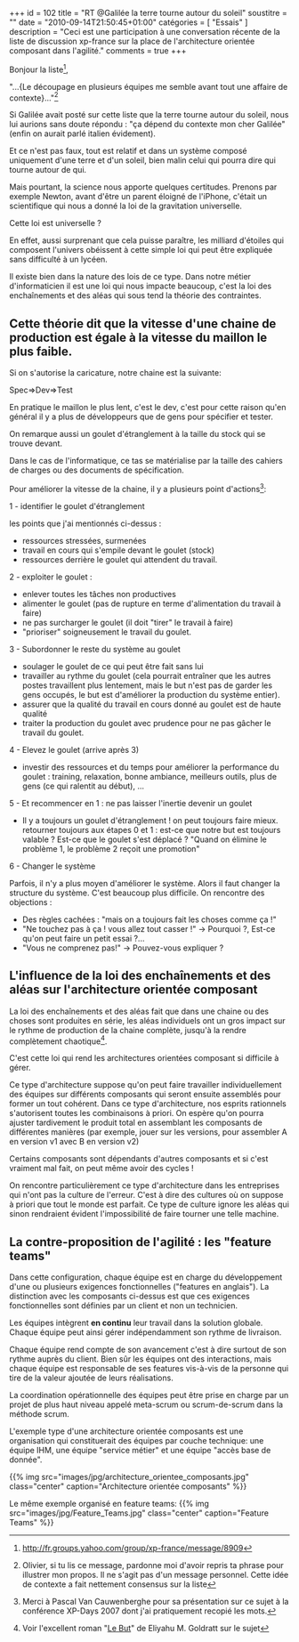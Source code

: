 +++
id = 102
title = "RT @Galilée la terre tourne autour du soleil"
soustitre = ""
date = "2010-09-14T21:50:45+01:00"
catégories = [ "Essais" ]
description = "Ceci est une participation à une conversation récente de la liste de discussion xp-france sur la place de l'architecture orientée composant dans l'agilité."
comments = true
+++

<div class="chapo"></div>

Bonjour la liste[^1],

[^1]: http://fr.groups.yahoo.com/group/xp-france/message/8909

"...{Le découpage en plusieurs équipes me semble avant tout une affaire de
contexte}..."[^2]

[^2]: Olivier, si tu lis ce message, pardonne moi d'avoir repris ta phrase pour illustrer mon propos. Il ne s'agit pas d'un message personnel. Cette idée de contexte a fait nettement consensus sur la liste

Si Galilée avait posté sur cette liste que la terre tourne autour du soleil, nous lui aurions sans doute répondu&nbsp;: "ça dépend du contexte mon cher Galilée" (enfin on aurait parlé italien évidement).

Et ce n'est pas faux, tout est relatif et dans un système composé uniquement d'une terre et d'un soleil, bien malin celui qui pourra dire qui tourne autour de qui.

Mais pourtant, la science nous apporte quelques certitudes. Prenons par exemple Newton, avant d'être un parent éloigné de l'iPhone, c'était un scientifique qui nous a donné la loi de la gravitation universelle.

Cette loi est universelle&nbsp;?

En effet, aussi surprenant que cela puisse paraître, les milliard d'étoiles qui composent l'univers obéissent à cette simple loi qui peut être expliquée sans difficulté à un lycéen.

Il existe bien dans la nature des lois de ce type. Dans notre métier d'informaticien il est une loi qui nous impacte beaucoup, c'est la loi des enchaînements et des aléas qui sous tend la théorie des contraintes.

## Cette théorie dit que la vitesse d'une chaine de production est égale à la vitesse du maillon le plus faible.

Si on s'autorise la caricature, notre chaine est la suivante:

Spec=>Dev=>Test

En pratique le maillon le plus lent, c'est le dev, c'est pour cette raison qu'en général il y a plus de développeurs que de gens pour spécifier et tester. 

On remarque aussi un goulet d'étranglement à la taille du stock qui se trouve devant.

Dans le cas de l'informatique, ce tas se matérialise par la taille des cahiers de charges ou des documents de spécification.

Pour améliorer la vitesse de la chaine, il y a plusieurs point d'actions[^3]:

[^3]: Merci à Pascal Van Cauwenberghe pour sa présentation sur ce sujet à la conférence XP-Days 2007 dont j'ai pratiquement recopié les mots.

1 - identifier le goulet d'étranglement

les points que j'ai mentionnés ci-dessus&nbsp;:

 - ressources stressées, surmenées
 - travail en cours qui s'empile devant le goulet (stock)
 - ressources derrière le goulet qui attendent du travail.

2 - exploiter le goulet&nbsp;:

 - enlever toutes les tâches non productives
 - alimenter le goulet (pas de rupture en terme d'alimentation du travail à faire)
 - ne pas surcharger le goulet (il doit "tirer" le travail à faire)
 - "prioriser" soigneusement le travail du goulet.

3 - Subordonner le reste du système au goulet

 - soulager le goulet de ce qui peut être fait sans lui
 - travailler au rythme du goulet (cela pourrait entraîner que les autres postes travaillent plus lentement, mais le but n'est pas de garder les gens occupés, le but est d'améliorer la production du système entier).
 - assurer que la qualité du travail en cours donné au goulet est de haute qualité
 - traiter la production du goulet avec prudence pour ne pas gâcher le travail du goulet.

4 - Elevez le goulet (arrive après 3)

 - investir des ressources et du temps pour améliorer la performance du goulet&nbsp;: training, relaxation, bonne ambiance, meilleurs outils, plus de gens (ce qui ralentit au début), ...

5 - Et recommencer en 1&nbsp;: ne pas laisser l'inertie devenir un goulet

 - Il y a toujours un goulet d'étranglement&nbsp;! on peut toujours faire mieux. retourner toujours aux étapes 0 et 1&nbsp;: est-ce que notre but est toujours valable&nbsp;? Est-ce que le goulet s'est déplacé&nbsp;? "Quand on élimine le problème 1, le problème 2 reçoit une promotion"

6 - Changer le système

Parfois, il n'y a plus moyen d'améliorer le système. Alors il faut changer la structure du système. C'est beaucoup plus difficile. On rencontre des objections&nbsp;:

 - Des règles cachées&nbsp;: "mais on a toujours fait les choses comme ça&nbsp;!"
 - "Ne touchez pas à ça&nbsp;! vous allez tout casser&nbsp;!" -> Pourquoi&nbsp;?, Est-ce qu'on peut faire un petit essai&nbsp;?...
 - "Vous ne comprenez pas!" -> Pouvez-vous expliquer&nbsp;?

## L'influence de la loi des enchaînements et des aléas sur l'architecture orientée composant

La loi des enchaînements et des aléas fait que dans une chaine ou des choses sont produites en série, les aléas individuels ont un gros impact sur le rythme de production de la chaine complète, jusqu'à la rendre complètement chaotique[^4].

[^4]: Voir l'excellent roman "[Le But](../article_77)" de Eliyahu M. Goldratt sur le sujet

C'est cette loi qui rend les architectures orientées composant si difficile à gérer.

Ce type d'architecture suppose qu'on peut faire travailler individuellement des équipes sur différents composants qui seront ensuite assemblés pour former un tout cohérent. Dans ce type d'architecture, nos esprits rationnels s'autorisent toutes les combinaisons à priori. On espère qu'on pourra ajuster tardivement le produit total en assemblant les composants de différentes manières (par exemple, jouer sur les versions, pour assembler A en version v1 avec B en version v2)

Certains composants sont dépendants d'autres composants et si c'est vraiment mal fait, on peut même avoir des cycles&nbsp;!

On rencontre particulièrement ce type d'architecture dans les entreprises qui n'ont pas la culture de l'erreur. C'est à dire des cultures où on suppose à priori que tout le monde est parfait. Ce type de culture ignore les aléas qui sinon rendraient évident l'impossibilité de faire tourner une telle machine.

## La contre-proposition de l'agilité&nbsp;: les "feature teams"

Dans cette configuration, chaque équipe est en charge du développement d'une ou plusieurs exigences fonctionnelles ("features en anglais"). La distinction avec les composants ci-dessus est que ces exigences fonctionnelles sont définies par un client et non un technicien.

Les équipes intègrent **en continu** leur travail dans la solution globale. Chaque équipe peut ainsi gérer indépendamment son rythme de livraison.

Chaque équipe rend compte de son avancement c'est à dire surtout de son rythme auprès du client. Bien sûr les équipes ont des interactions, mais chaque équipe est responsable de ses features vis-à-vis de la personne qui tire de la valeur ajoutée de leurs réalisations.

La coordination opérationnelle des équipes peut être prise en charge par un projet de plus haut niveau appelé meta-scrum ou scrum-de-scrum dans la méthode scrum.

L'exemple type d'une architecture orientée composants est une organisation qui constituerait des équipes par couche technique: une équipe IHM, une équipe "service métier" et une équipe "accès base de donnée".

{{% img src="images/jpg/architecture_orientee_composants.jpg" class="center" caption="Architecture orientée composants" %}}

Le même exemple organisé en feature teams:
{{% img src="images/jpg/Feature_Teams.jpg" class="center" caption="Feature Teams" %}}